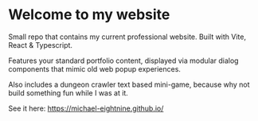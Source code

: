 # Welcome to my website

Small repo that contains my current professional website. Built with Vite, React & Typescript.

Features your standard portfolio content, displayed via modular dialog components that mimic old web popup experiences.

Also includes a dungeon crawler text based mini-game, because why not build something fun while I was at it.

See it here: https://michael-eightnine.github.io/
